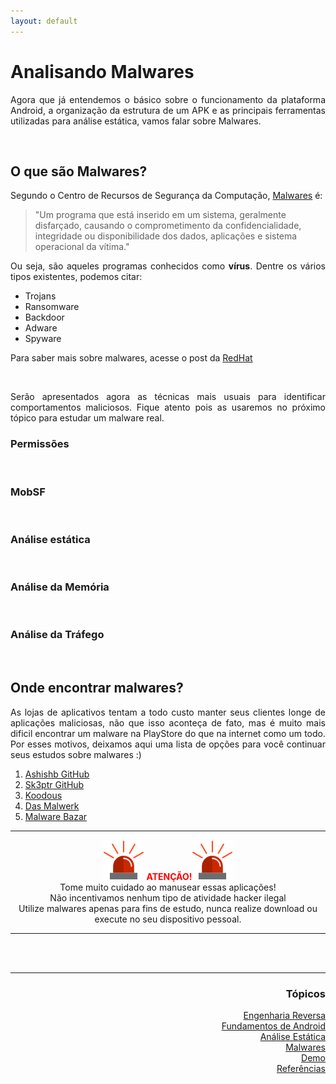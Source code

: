 ```yaml
---
layout: default
---
```


<h1>Analisando Malwares</h1>
<p align="justify">Agora que já entendemos o básico sobre o funcionamento da plataforma Android, a organização da estrutura de um APK e as principais 
  ferramentas utilizadas para análise estática, vamos falar sobre Malwares.</p>

<br>
<h2>O que são Malwares?</h2>
<p align="justify">Segundo o Centro de Recursos de Segurança da Computação, <a href="https://csrc.nist.gov/glossary/term/malware">Malwares</a> é:</p>
 
>"Um programa que está inserido em um sistema, geralmente disfarçado, causando o comprometimento da confidencialidade, integridade ou disponibilidade dos dados, aplicações e sistema operacional da vítima."
  
<p align="justify">Ou seja, são aqueles programas conhecidos como <strong>vírus</strong>. Dentre os vários tipos existentes, podemos citar:</p>
 
  - Trojans<br>
  - Ransomware<br>
  - Backdoor<br>
  - Adware<br>
  - Spyware<br>
  
<p align="justify">Para saber mais sobre malwares, acesse o post da <a href="https://www.redhat.com/pt-br/topics/security/what-is-malware">RedHat</a></p>

<br>
<p align="justify">Serão apresentados agora as técnicas mais usuais para identificar comportamentos maliciosos. Fique atento pois as usaremos no próximo tópico para estudar um malware real.</p>

<h3>Permissões</h3>
<br>
<h3>MobSF</h3>
<br>
<h3>Análise estática</h3>
<br>
<h3>Análise da Memória</h3>
<br>
<h3>Análise da Tráfego</h3>
  
<br>
<h2>Onde encontrar malwares?</h2>
<p align="justify">As lojas de aplicativos tentam a todo custo manter seus clientes longe de aplicações maliciosas, não que isso aconteça de fato, mas é muito mais dificil encontrar um malware na PlayStore do que na internet como um todo. Por esses motivos, deixamos aqui uma lista de opções para você continuar seus estudos sobre malwares :)</p>

1. [Ashishb GitHub](https://github.com/ashishb/android-malware)
2. [Sk3ptr GitHub](https://github.com/sk3ptre/AndroidMalware_2020)
3. [Koodous](https://koodous.com/)
4. [Das Malwerk](https://dasmalwerk.eu/)
5. [Malware Bazar](https://bazaar.abuse.ch/browse/)
  
<hr />
  <p align="center"> <img src="./images/alert.png"> <span style="color:red"><strong>ATENÇÃO!</strong></span><img src="./images/alert.png"><br>
  Tome muito cuidado ao manusear essas aplicações!<br>
  Não incentivamos nenhum tipo de atividade hacker ilegal<br>
  Utilize malwares apenas para fins de estudo, nunca realize download ou execute no seu dispositivo pessoal. </p>
<hr />

  
  
<br><br>
<hr />
<h3 align="right">Tópicos</h3>
<ul align="right">
<a href="https://darknenblack.github.io/RevEng-Android/">Engenharia Reversa</a><br>
<a href="https://darknenblack.github.io/RevEng-Android/fundamentos.html">Fundamentos de Android</a><br>
<a href="https://darknenblack.github.io/RevEng-Android/estatica.html">Análise Estática</a><br>
<a href="https://darknenblack.github.io/RevEng-Android/malware.html">Malwares</a><br>
<a href="https://darknenblack.github.io/RevEng-Android/demo.html">Demo</a><br>
<a href="https://darknenblack.github.io/RevEng-Android/ref.html">Referências</a><br>
</ul>
